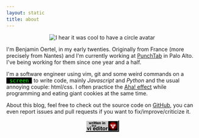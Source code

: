 ```yaml
---
layout: static
title: about
---
```


<center>
    <div class="circle">
        <img src="//www.gravatar.com/avatar/a011b6b54ec2c1852f927b7d0f26318b.png" title="I hear it was cool to have a circle avatar">
    </div>
</center>

I'm Benjamin Oertel, in my early twenties. Originally from France (more precisely from Nantes) and I'm currently working at <a href="//www.punchtab.com" target="_blank">PunchTab</a> in Palo Alto. I've being working for them since one year and a half<!-- and I decided to do a <a href="/rewards.html">custom implementation</a> of a loyalty program to show you what can be done with one of our product and technology-->.

I'm a software engineer using vim, git and some weird commands on a <span style="color: #0f0; background-color: #000;font-family: monospace;">&nbsp;screen&nbsp;</span> to write code, mainly *Javascript* and *Python* and the usual annoying couple: html/css. I often practice the [Aha! effect](//en.wikipedia.org/wiki/Eureka_effect) while programming and eating giant cookies at the same time.

About this blog, feel free to check out the source code on <a href="//github.com/boertel/blog" target="_blank">GitHub</a>, you can even report issues and pull requests if you want to fix/improve/criticize it.

<center>
    <img src="./images/written_in_vi.gif">
</center>
